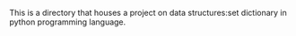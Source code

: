 This is a directory that houses a project on data structures:set dictionary in python programming language.
